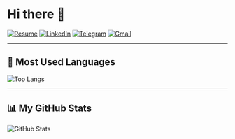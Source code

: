# Hi there 👋

[![Resume](https://img.shields.io/badge/RESUME-black?style=for-the-badge)](your-resume-link)
[![LinkedIn](https://img.shields.io/badge/LINKEDIN-blue?style=for-the-badge&logo=linkedin)](your-linkedin-link)
[![Telegram](https://img.shields.io/badge/TELEGRAM-blue?style=for-the-badge&logo=telegram)](your-telegram-link)
[![Gmail](https://img.shields.io/badge/GMAIL-D14836?style=for-the-badge&logo=gmail&logoColor=white)](mailto:your.email@gmail.com)

---

## 🔧 Most Used Languages

![Top Langs](https://github-readme-stats.vercel.app/api/top-langs/?username=yourusername&layout=compact&langs_count=10&theme=dark)

---

## 📊 My GitHub Stats

![GitHub Stats](https://github-readme-stats.vercel.app/api?username=yourusername&show_icons=true&theme=dark)

